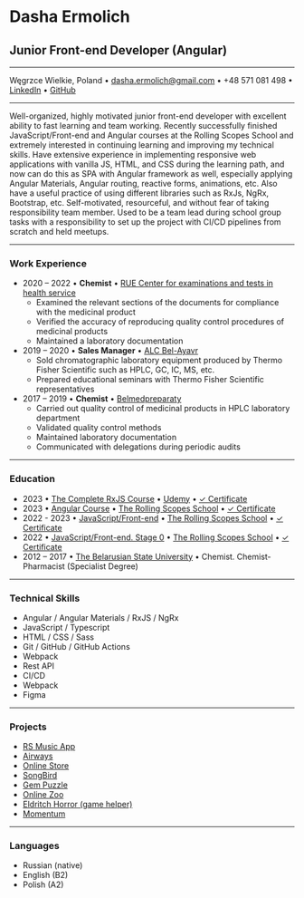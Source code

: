 # Dasha Ermolich

## Junior Front-end Developer (Angular)

---

Węgrzce Wielkie, Poland • dasha.ermolich@gmail.com • +48 571 081 498 • [LinkedIn](https://www.linkedin.com/in/dasha-ermolich-b4b646192/) • [GitHub](https://github.com/DashaErmolich/)

---

Well-organized, highly motivated junior front-end developer with excellent ability to fast learning and team working. Recently successfully finished JavaScript/Front-end and Angular courses at the Rolling Scopes School and extremely interested in continuing learning and improving my technical skills. Have extensive experience in implementing responsive web applications with vanilla JS, HTML, and CSS during the learning path, and now can do this as SPA with Angular framework as well, especially applying Angular Materials, Angular routing, reactive forms, animations, etc. Also have a useful practice of using different libraries such as RxJs, NgRx, Bootstrap, etc. Self-motivated, resourceful, and without fear of taking responsibility team member. Used to be a team lead during school group tasks with a responsibility to set up the project with CI/CD pipelines from scratch and held meetups. 

---

### Work Experience

* 2020 – 2022 • **Chemist** • [RUE Center for examinations and tests in health service](https://rceth.by/en)
  * Examined the relevant sections of the documents for compliance with the medicinal product
  * Verified the accuracy of reproducing quality control procedures of medicinal products
  * Maintained a laboratory documentation
* 2019 – 2020 • **Sales Manager** • [ALC Bel-Ayavr](https://www.linkedin.com/company/bvrby/about/)
  * Sold chromatographic laboratory equipment produced by Thermo Fisher Scientific such as HPLC, GC, IC, MS, etc.
  * Prepared educational seminars with Thermo Fisher Scientific representatives
* 2017 – 2019 • **Chemist** • [Belmedpreparaty](https://www.belmedpreparaty.com/eng/)
  * Carried out quality control of medicinal products in HPLC laboratory department
  * Validated quality control methods
  * Maintained laboratory documentation
  * Communicated with delegations during periodic audits

---

### Education

* 2023 • [The Complete RxJS Course](https://www.udemy.com/course/the-complete-rxjs-course/) • [Udemy](https://www.udemy.com/) • [✓ Certificate](https://ude.my/UC-5546ff37-e077-4d4f-82a7-7d8997740a55)
* 2023 • [Angular Course](https://wearecommunity.io/events/rs-angular-2023q1) • [The Rolling Scopes School](https://rs.school/) • [✓ Certificate](https://app.rs.school/certificate/qmbejauj)
* 2022 - 2023 • [JavaScript/Front-end](https://rs.school/js/) • [The Rolling Scopes School](https://rs.school/) • [✓ Certificate](https://app.rs.school/certificate/y8iodine)
* 2022 • [JavaScript/Front-end. Stage 0](https://rs.school/js-stage0/) • [The Rolling Scopes School](https://rs.school/) • [✓ Certificate](https://app.rs.school/certificate/kalb18to)
* 2012 – 2017 • [The Belarusian State University](https://bsu.by/en/structure/faculties/khimicheskiy-fakultet-d) • Chemist. Chemist-Pharmacist (Specialist Degree)

---

### Technical Skills

* Angular / Angular Materials / RxJS / NgRx
* JavaScript / Typescript
* HTML / CSS / Sass
* Git / GitHub / GitHub Actions
* Webpack
* Rest API
* CI/CD
* Webpack
* Figma

---

### Projects

* [RS Music App](https://dashaermolich-rs-clone.netlify.app)
* [Airways](https://dashaermolich-airways.netlify.app)
* [Online Store](https://dashaermolich-online-store.netlify.app)
* [SongBird](https://rolling-scopes-school.github.io/dashaermolich-JSFE2022Q3/songbird/pages/start.html)
* [Gem Puzzle](https://rolling-scopes-school.github.io/dashaermolich-JSFE2022Q3/codejam-the-gem-puzzle)
* [Online Zoo](https://rolling-scopes-school.github.io/dashaermolich-JSFE2022Q3/online-zoo/pages/main)
* [Eldritch Horror (game helper)](https://rolling-scopes-school.github.io/dashaermolich-JSFEPRESCHOOL2022Q2/codejam-eldritch)
* [Momentum](https://rolling-scopes-school.github.io/dashaermolich-JSFEPRESCHOOL2022Q2/momentum)

---

### Languages

* Russian (native)
* English (B2)
* Polish (A2)
